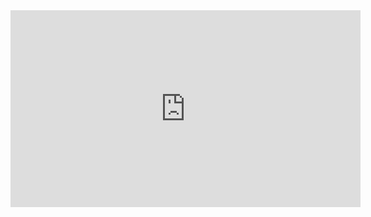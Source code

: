 <iframe width="560" height="315" src="https://www.youtube.com/embed/q8eUuFbAttc?start=1486&amp;end=3293" frameborder="0" allow="accelerometer; autoplay; encrypted-media; gyroscope; picture-in-picture" allowfullscreen></iframe>
